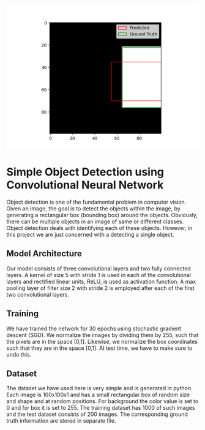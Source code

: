 ![Sample Prediction](sample_prediction.png)

# Simple Object Detection using Convolutional Neural Network
Object detection is one of the fundamental problem in computer vision. Given an image, the goal is to detect the objects within
the image, by generating a rectangular box (bounding box) around the objects. Obviously, there can be multiple objects in an 
image of same or different classes. Object detection deals with identifying each of these objects. However, in this project 
we are just concerned with a detecting a single object.

## Model Architecture
Our model consists of three convolutional layers and two fully connected layers. A kernel of size 5 with stride 1 is used in 
each of the convolutional layers and rectified linear units, ReLU, is used as activation function. A max pooling layer of filter 
size 2 with stride 2 is employed after each of the first two convolutional layers. 

## Training
We have trained the network for 30 epochs using stochastic gradient descent (SGD). We normalize the images by dividing them by 255, 
such that the pixels are in the space [0,1]. Likewise, we normalize the box coordinates such that they are in the space [0,1]. 
At test time, we have to make sure to undo this.

## Dataset
The dataset we have used here is very simple and is generated in python. Each image is 100x100x1 and has a small rectangular 
box of random size and shape and at random positions. For background the color value is set to 0 and for box it is set to 255. 
The training dataset has 1000 of such images and the test dataset consists of 200 images. The corresponding ground truth 
information are stored in separate file.
